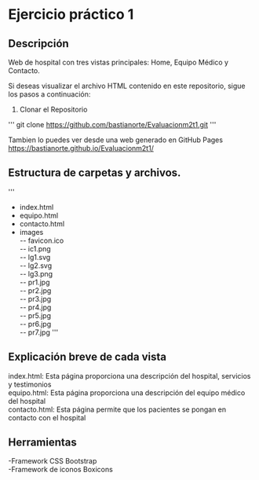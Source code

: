 # Ejercicio práctico 1

## Descripción
Web de hospital con tres vistas principales: Home, Equipo Médico y Contacto.

Si deseas visualizar el archivo HTML contenido en este repositorio, sigue los pasos a continuación:

1. Clonar el Repositorio

'''
git clone https://github.com/bastianorte/Evaluacionm2t1.git
'''


Tambien lo puedes ver desde una web generado en GitHub Pages
https://bastianorte.github.io/Evaluacionm2t1/

## Estructura de carpetas y archivos. 
'''
- index.html
- equipo.html
- contacto.html
- images<br>
-- favicon.ico<br>
  -- ic1.png<br>
  -- lg1.svg<br>
  -- lg2.svg<br>
  -- lg3.png<br>
  -- pr1.jpg<br>
  -- pr2.jpg<br>
  -- pr3.jpg<br>
  -- pr4.jpg<br>
  -- pr5.jpg<br>
  -- pr6.jpg<br>
  -- pr7.jpg
'''

## Explicación breve de cada vista
index.html: Esta página proporciona una descripción del hospital, servicios y testimonios<br>
equipo.html: Esta página proporciona una descripción del equipo médico del hospital<br>
contacto.html: Esta página permite que los pacientes se pongan en contacto con el hospital

## Herramientas 
-Framework CSS Bootstrap<br>
-Framework de iconos Boxicons
